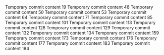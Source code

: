 Temporary commit content 19
Temporary commit content 48
Temporary commit content 50
Temporary commit content 53
Temporary commit content 64
Temporary commit content 71
Temporary commit content 85
Temporary commit content 101
Temporary commit content 113
Temporary commit content 128
Temporary commit content 129
Temporary commit content 132
Temporary commit content 134
Temporary commit content 159
Temporary commit content 173
Temporary commit content 176
Temporary commit content 177
Temporary commit content 183
Temporary commit content 184
